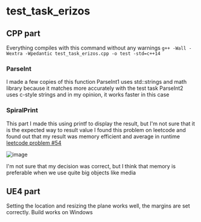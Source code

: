 # test_task_erizos

## CPP part
Everything compiles with this command without any warnings
`g++ -Wall -Wextra -Wpedantic test_task_erizos.cpp -o test -std=c++14`

### ParseInt
I made a few copies of this function 
ParseInt1 uses std::strings and math library because it matches more accurately with the test task
ParseInt2 uses c-style strings and in my opinion, it works faster in this case


### SpiralPrint
This part I made this using printf to display the result, but I'm not sure that it is the expected way to result value
I found this problem on leetcode and found out that my result was memory efficient and average in runtime
[leetcode problem #54](https://leetcode.com/problems/spiral-matrix/submissions/1261214845)

![image](https://github.com/arrannis1800/test_task_erizos/assets/52630886/4c6da6a5-4e48-4782-9d23-b8dab96bf8c7)

I'm not sure that my decision was correct, but I think that memory is preferable when we use quite big objects like media


## UE4 part

Setting the location and resizing the plane works well, the margins are set correctly. Build works on Windows 

